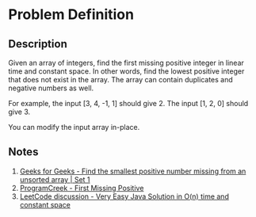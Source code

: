 # Problem Definition

## Description

Given an array of integers, find the first missing positive integer in linear time and constant space. In other words, find the lowest positive integer that does not exist in the array. The array can contain duplicates and negative numbers as well.

For example, the input [3, 4, -1, 1] should give 2. The input [1, 2, 0] should give 3.

You can modify the input array in-place.

## Notes

1. [Geeks for Geeks - Find the smallest positive number missing from an unsorted array | Set 1](https://www.geeksforgeeks.org/find-the-smallest-positive-number-missing-from-an-unsorted-array/)
1. [ProgramCreek - First Missing Positive](https://www.programcreek.com/2014/05/leetcode-first-missing-positive-java/)
1. [LeetCode discussion - Very Easy Java Solution in O(n) time and constant space](https://leetcode.com/problems/first-missing-positive/discuss/130739/Very-Easy-Java-Solution-in-O\(n\)-time-and-constant-space)